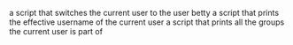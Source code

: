 a script that switches the current user to the user betty
 a script that prints the effective username of the current user
a script that prints all the groups the current user is part of
